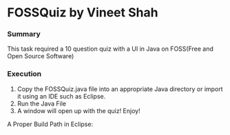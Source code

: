 # FOSSQuiz by Vineet Shah 
### Summary 
This task required a 10 question quiz with a UI in Java on FOSS(Free and Open Source Software)
### Execution

1. Copy the FOSSQuiz.java file into an appropriate Java directory or import it using an IDE such as Eclipse.
2. Run the Java File
3. A window will open up with the quiz! Enjoy!

A Proper Build Path in Eclipse:
